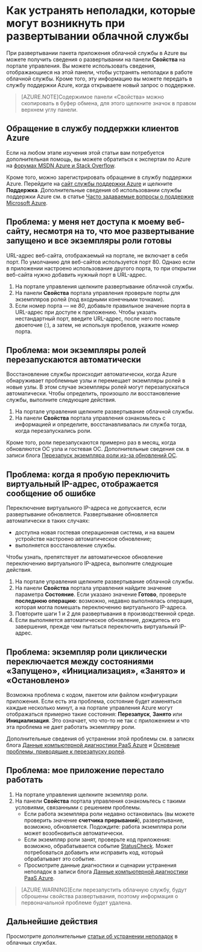 <properties 
 pageTitle="Как устранять неполадки, которые могут возникнуть при развертывании облачной службы | Microsoft Azure" 
 description="Во время развертывания облачной службы в Azure вы можете столкнуться с распространенными проблемами. В этой статье приведены решения некоторых из них." 
   services="cloud-services"
   documentationCenter=""
   authors="dalechen"
   manager="msmets"
   editor=""
   tags="top-support-issue"/>
<tags 
   ms.service="cloud-services"
   ms.devlang="na"
   ms.topic="article"
   ms.tgt_pltfrm="na"
   ms.workload="tbd"
   ms.date="10/14/2015"
   ms.author="daleche" />

# Как устранять неполадки, которые могут возникнуть при развертывании облачной службы

При развертывании пакета приложения облачной службы в Azure вы можете получить сведения о развертывании на панели **Свойства** на портале управления. Вы можете использовать сведения, отображающиеся на этой панели, чтобы устранять неполадки в работе облачной службы. Кроме того, эту информацию вы можете передать в службу поддержки Azure, когда открываете новый запрос о поддержке.

> [AZURE.NOTE]Содержимое панели «Свойства» можно скопировать в буфер обмена, для этого щелкните значок в правом верхнем углу панели.

## Обращение в службу поддержки клиентов Azure

Если на любом этапе изучения этой статьи вам потребуется дополнительная помощь, вы можете обратиться к экспертам по Azure на [форумах MSDN Azure и Stack Overflow](http://azure.microsoft.com/support/forums/).

Кроме того, можно зарегистрировать обращение в службу поддержки Azure. Перейдите на [сайт службы поддержки Azure](http://azure.microsoft.com/support/options/) и щелкните **Поддержка**. Дополнительные сведения об использовании службы поддержки Azure см. в статье [Часто задаваемые вопросы о поддержке Microsoft Azure](http://azure.microsoft.com/support/faq/).



## Проблема: у меня нет доступа к моему веб-сайту, несмотря на то, что мое развертывание запущено и все экземпляры роли готовы

URL-адрес веб-сайта, отображаемый на портале, не включает в себя порт. По умолчанию для веб-сайтов используется порт 80. Однако если в приложении настроено использование другого порта, то при открытии веб-сайта нужно добавить нужный порт в URL-адрес.

1. На портале управления щелкните развертывание облачной службы.
2. На панели **Свойства** портала управления проверьте порты для экземпляров ролей (под входными конечными точками).
3. Если номер порта — не *80*, добавьте правильное значение порта в URL-адрес при доступе к приложению. Чтобы указать нестандартный порт, введите URL-адрес, после него поставьте двоеточие (:), а затем, не используя пробелов, укажите номер порта.

## Проблема: мои экземпляры ролей перезапускаются автоматически

Восстановление службы происходит автоматически, когда Azure обнаруживает проблемные узлы и перемещает экземпляры ролей в новые узлы. В этом случае экземпляры ролей могут перезапускаться автоматически. Чтобы определить, произошло ли восстановление службы, выполните следующие действия.

1. На портале управления щелкните развертывание облачной службы.
2. На панели **Свойства** портала управления ознакомьтесь с информацией и определите, восстанавливалась ли служба тогда, когда перезапускались роли.

Кроме того, роли перезапускаются примерно раз в месяц, когда обновляются ОС узла и гостевая ОС. Дополнительные сведения см. в записи блога [Перезапуск экземпляра роли из-за обновлений ОС](http://blogs.msdn.com/b/jarrettr/archive/2012/09/19/role-instance-restarts-due-to-os-upgrades.aspx).

## Проблема: когда я пробую переключить виртуальный IP-адрес, отображается сообщение об ошибке

Переключение виртуального IP-адреса не допускается, если развертывание обновляется. Развертывание обновляется автоматически в таких случаях:

* доступна новая гостевая операционная система, и на вашем устройстве настроено автоматическое обновление;
* выполняется восстановление службы.

Чтобы узнать, препятствует ли автоматическое обновление переключению виртуального IP-адреса, выполните следующие действия.

1. На портале управления щелкните развертывание облачной службы.
2. На панели **Свойства** портала управления найдите значение параметра **Состояние**. Если указано значение **Готово**, проверьте **последнюю операцию**: возможно, недавно выполнялась операция, которая могла помешать переключению виртуального IP-адреса.
3. Повторите шаги 1 и 2 для развертывания в производственной среде.
4. Если выполняется автоматическое обновление, дождитесь его завершения, прежде чем пытаться переключить виртуальный IP-адрес.

## Проблема: экземпляр роли циклически переключается между состояниями «Запущено», «Инициализация», «Занято» и «Остановлено»

Возможна проблема с кодом, пакетом или файлом конфигурации приложения. Если есть эта проблема, состояние будет изменяться каждые несколько минут, а на портале управления Azure могут отображаться примерно такие состояния: **Перезапуск**, **Занято** или **Инициализация**. Это означает, что что-то не так с приложением и что эта проблема не дает работать экземпляру роли.

Дополнительные сведения об устранении этой проблемы см. в записях блога [Данные компьютерной диагностики PaaS Azure] и [Основные проблемы, приводящие к перезапуску ролей](cloud-services-troubleshoot-common-issues-which-cause-roles-recycle.md).

## Проблема: мое приложение перестало работать

1. На портале управления щелкните экземпляр роли.
2. На панели **Свойства** портала управления ознакомьтесь с такими условиями, связанными с решением проблемы.
   * Если работа экземпляра роли недавно остановилась (вы можете проверить значение **счетчика прерываний**), развертывание, возможно, обновляется. Подождите: работа экземпляра роли может возобновиться автоматически.
   * Если экземпляр роли занят, проверьте код приложения: возможно, обрабатывается событие [StatusCheck](https://msdn.microsoft.com/library/microsoft.windowsazure.serviceruntime.roleenvironment.statuscheck). Может потребоваться добавить или исправить код, который обрабатывает это событие.
   * Просмотрите данные диагностики и сценарии устранения неполадок в записи блога [Данные компьютерной диагностики PaaS Azure].

>[AZURE.WARNING]Если перезапустить облачную службу, будут сброшены свойства развертывания, поэтому информация о первоначальной проблеме будет удалена.

## Дальнейшие действия

Просмотрите дополнительные [статьи об устранении неполадок](..\?tag=top-support-issue&service=cloud-services) в облачных службах.


[Данные компьютерной диагностики PaaS Azure]: http://blogs.msdn.com/b/kwill/archive/2013/08/09/windows-azure-paas-compute-diagnostics-data.aspx

<!---HONumber=Oct15_HO4-->